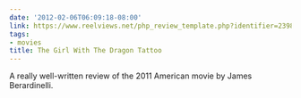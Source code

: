 ```yaml
---
date: '2012-02-06T06:09:18-08:00'
link: https://www.reelviews.net/php_review_template.php?identifier=2398
tags:
- movies
title: The Girl With The Dragon Tattoo
---
```


A really well-written review of the 2011 American movie by James Berardinelli.
